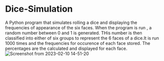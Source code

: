 # Dice-Simulation
A Python program that simulates rolling a dice and displaying the frequencies of appearance of the six faces.
When the program is run , a random number between 0 and 1 is generated. THis number is then classified into either of six groups to represent the 6 faces of a dice.It is run 1000 times and the frequencies for occurence of each face stored. The percentages are the calculated and displayed for each face.
![Screenshot from 2023-02-10 14-51-20](https://user-images.githubusercontent.com/74282071/218086901-f9df0b04-31ad-4391-8e18-a831e3772457.png)
